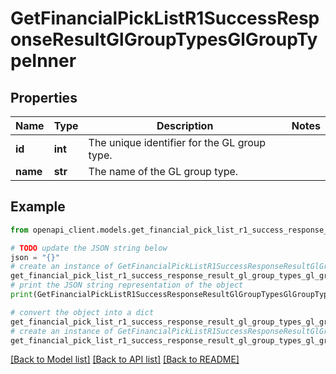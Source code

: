 # GetFinancialPickListR1SuccessResponseResultGlGroupTypesGlGroupTypeInner


## Properties

Name | Type | Description | Notes
------------ | ------------- | ------------- | -------------
**id** | **int** | The unique identifier for the GL group type. | 
**name** | **str** | The name of the GL group type. | 

## Example

```python
from openapi_client.models.get_financial_pick_list_r1_success_response_result_gl_group_types_gl_group_type_inner import GetFinancialPickListR1SuccessResponseResultGlGroupTypesGlGroupTypeInner

# TODO update the JSON string below
json = "{}"
# create an instance of GetFinancialPickListR1SuccessResponseResultGlGroupTypesGlGroupTypeInner from a JSON string
get_financial_pick_list_r1_success_response_result_gl_group_types_gl_group_type_inner_instance = GetFinancialPickListR1SuccessResponseResultGlGroupTypesGlGroupTypeInner.from_json(json)
# print the JSON string representation of the object
print(GetFinancialPickListR1SuccessResponseResultGlGroupTypesGlGroupTypeInner.to_json())

# convert the object into a dict
get_financial_pick_list_r1_success_response_result_gl_group_types_gl_group_type_inner_dict = get_financial_pick_list_r1_success_response_result_gl_group_types_gl_group_type_inner_instance.to_dict()
# create an instance of GetFinancialPickListR1SuccessResponseResultGlGroupTypesGlGroupTypeInner from a dict
get_financial_pick_list_r1_success_response_result_gl_group_types_gl_group_type_inner_from_dict = GetFinancialPickListR1SuccessResponseResultGlGroupTypesGlGroupTypeInner.from_dict(get_financial_pick_list_r1_success_response_result_gl_group_types_gl_group_type_inner_dict)
```
[[Back to Model list]](../README.md#documentation-for-models) [[Back to API list]](../README.md#documentation-for-api-endpoints) [[Back to README]](../README.md)


